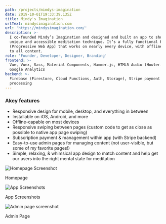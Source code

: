 ```yaml
---
path: /projects/mindys-imagination
date: 2019-10-01T19:33:39.135Z
title: Mindy's Imagination
urlText: mindysimagination.com
url: 'https://mindysimagination.com/'
description: >-
  I co-founded Mindy’s Imagination and designed and built an app to showcase our
  unique and accessible meditation technique. It’s a fully functional PWA
  (Progressive Web App) that works on nearly every device, with offline access
  to all content.
role: 'Founder, Developer, Designer, Branding'
frontend: >-
  Vue, Vuex, Sass, Material Components, Hammer.js, HTML5 Audio (Howler.js),
  Google Analytics
backend: >-
  Firebase (Firestore, Cloud Functions, Auth, Storage), Stripe payment
  processing
---
```

### Akey features

* Responsive design for mobile, desktop, and everything in between
* Installable on iOS, Android, and more
* Offline-capable on most devices
* Responsive swiping between pages (custom code to get as close as possible to native app page swiping)
* Subscription payment & management within app (with Stripe backend)
* Easy-to-use admin pages for managing content (not user-visible, but some of my favorite pages!)
* Simple, relaxing, & whimsical app design to match content and help get our users into the right mental state for meditation

![Homepage Screenshot](/assets/homepagesample-9-19.png)

Homepage

![App Screenshots](/assets/appexamplescreensindevices.png "App Screenshots")

App Screenshots

![Admin page screenshot](/assets/screen-shot-2019-09-13-at-2.23.24-pm.png "Admin Page")

Admin Page
